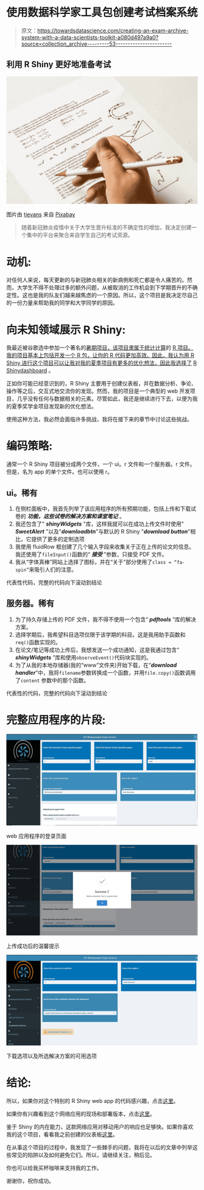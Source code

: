 # 使用数据科学家工具包创建考试档案系统

> 原文：<https://towardsdatascience.com/creating-an-exam-archive-system-with-a-data-scientists-toolkit-a080d497a9a0?source=collection_archive---------53----------------------->

## 利用 R Shiny 更好地准备考试

![](img/141ba10420730f5c83d1e73d24a64571.png)

图片由 [tjevans](https://pixabay.com/users/tjevans-5937713/?utm_source=link-attribution&utm_medium=referral&utm_campaign=image&utm_content=2521144) 来自 [Pixabay](https://pixabay.com/?utm_source=link-attribution&utm_medium=referral&utm_campaign=image&utm_content=2521144)

> 随着新冠肺炎疫情中关于大学生晋升标准的不确定性的增加，我决定创建一个集中的平台来聚合来自学生自己的考试资源。

# 动机:

对任何人来说，每天更新的与新冠肺炎相关的新病例和死亡都是令人痛苦的。然而，大学生不得不处理过多的额外问题，从被取消的工作机会到下学期晋升的不确定性。这也是我的队友们越来越焦虑的一个原因。所以，这个项目是我决定尽自己的一份力量来帮助我的同学和大学同学的原因。

# 向未知领域展示 R Shiny:

我最近被谷歌选中参加一个著名的[暑期项目，该项目隶属于统计计算](https://www.linkedin.com/feed/update/urn:li:activity:6663502779358814209/)的 [R 项目。我的项目基本上包括开发一个 R 包，让你的 R 代码更加高效。因此，我认为用 R Shiny 进行这个项目可以让我对我的夏季项目有更多的优化想法，因此我选择了](https://www.r-project.org/) [R Shinydashboard](https://rstudio.github.io/shinydashboard/) 。

正如你可能已经意识到的，R Shiny 主要用于创建仪表板，并在数据分析、争论、操作等之后，交互式地交流你的发现。然而，我的项目是一个典型的 web 开发项目，几乎没有任何与数据相关的元素。尽管如此，我还是继续进行下去，以便为我的夏季奖学金项目发现新的优化想法。

使用这种方法，我必然会面临许多挑战，我将在接下来的章节中讨论这些挑战。

# 编码策略:

通常一个 R Shiny 项目被分成两个文件，一个 ui。r 文件和一个服务器。r 文件。但是，名为 app 的单个文件。也可以使用 r。

## ui。稀有

1.  在侧栏面板中，我首先列举了该应用程序的所有预期功能，包括上传和下载试卷的 ***功能，这些试卷的解决方案和课堂笔记*** 。
2.  我还包含了" ***shinyWidgets*** "库，这样我就可以在成功上传文件时使用" ***SweetAlert*** "以及"***downloadbtn***"与默认的 R Shiny "***download button***"相比，它提供了更多的定制选项
3.  我使用 fluidRow 框创建了几个输入字段来收集关于正在上传的论文的信息。我还使用了`fileInput()`函数的“ ***接受*** ”参数，只接受 PDF 文件。
4.  我从“字体真棒”网站上选择了图标，并在“关于”部分使用了`class = “fa-spin”`来吸引人们的注意。

代表性代码，完整的代码向下滚动到结论

## 服务器。稀有

1.  为了持久存储上传的 PDF 文件，我不得不使用一个包含“ ***pdftools*** ”库的解决方案。
2.  选择学期后，我希望科目选项仅限于该学期的科目。这是我用助手函数和`req()`函数实现的。
3.  在论文/笔记等成功上传后，我想发送一个成功通知，这是我通过包含“ ***shinyWidgets*** ”库和使用`observeEvent()`代码块实现的。
4.  为了从我的本地存储器(我的“www”文件夹)开始下载，在“***download handler***”中，我将`filename`参数转换成一个函数，并用`file.copy()`函数调用了`content` 参数中的那个函数。

代表性的代码，完整的代码向下滚动到结论

# 完整应用程序的片段:

![](img/84f6a596781f034f63687e0ecd98749d.png)

web 应用程序的登录页面

![](img/b801a11d1e071910ea5482967c66fa79.png)

上传成功后的温馨提示

![](img/1801bfdb273f6bdcd19e96dfee38de0c.png)

下载选项以及所选解决方案的可用选项

# 结论:

所以，如果你对这个特别的 R Shiny web app 的代码感兴趣，点击[这里](https://github.com/hinduBale/iiit-bh_exam_archive)。

如果你有兴趣看到这个网络应用的现场和部署版本，点击[这里](https://studentsofiiitbh.team/examarchive)。

鉴于 Shiny 的内在能力，这款网络应用对移动用户的响应也足够快。如果你喜欢我的这个项目，看看我之前创建的仪表板[这里](/battling-covid-19-with-data-science-as-a-university-student-ffcb9304b4c)。

在从事这个项目的过程中，我发现了一些棘手的问题，我将在以后的文章中列举这些常见的陷阱以及如何避免它们。所以，请继续关注，稍后见。

你也可以给我买杯咖啡来支持我的工作。

谢谢你，祝你成功。